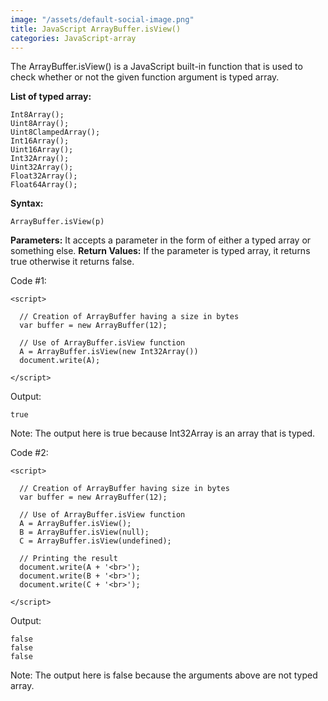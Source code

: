 ```yaml
---
image: "/assets/default-social-image.png"
title: JavaScript ArrayBuffer.isView()
categories: JavaScript-array
---
```


The ArrayBuffer.isView() is a JavaScript built-in function that is used to check whether or not the given function argument is typed array.

**List of typed array:**

```
Int8Array();
Uint8Array();
Uint8ClampedArray();
Int16Array();
Uint16Array();
Int32Array();
Uint32Array();
Float32Array();
Float64Array();
```

**Syntax:**

`ArrayBuffer.isView(p)`

**Parameters:** It accepts a parameter in the form of either a typed array or something else.
**Return Values:** If the parameter is typed array, it returns true otherwise it returns false.

Code #1:

```
<script> 
  
  // Creation of ArrayBuffer having a size in bytes 
  var buffer = new ArrayBuffer(12); 
  
  // Use of ArrayBuffer.isView function 
  A = ArrayBuffer.isView(new Int32Array()) 
  document.write(A); 
  
</script> 
```

Output:

`true`

Note: The output here is true because Int32Array is an array that is typed.

Code #2:

```
<script> 
  
  // Creation of ArrayBuffer having size in bytes 
  var buffer = new ArrayBuffer(12); 
  
  // Use of ArrayBuffer.isView function 
  A = ArrayBuffer.isView(); 
  B = ArrayBuffer.isView(null); 
  C = ArrayBuffer.isView(undefined); 
  
  // Printing the result 
  document.write(A + '<br>'); 
  document.write(B + '<br>'); 
  document.write(C + '<br>'); 

</script> 
```

Output:

```
false
false
false
```

Note: The output here is false because the arguments above are not typed array.